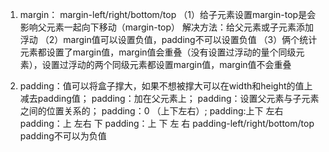 1. margin：
    margin-left/right/bottom/top
（1）给子元素设置margin-top是会影响父元素一起向下移动（margin-top）
    解决方法：给父元素或子元素添加浮动
（2）margin值可以设置负值，padding不可以设置负值
（3）俩个统计元素都设置了margin值，margin值会重叠（没有设置过浮动的量个同级元素），设置过浮动的两个同级元素都设置margin值，margin值不会重叠

2. padding：值可以将盒子撑大，如果不想被撑大可以在width和height的值上减去padding值；
    padding：加在父元素上；
    padding：设置父元素与子元素之间的位置关系的；
    padding：0 （上下左右）;
    padding:上下 左右
    padding：上 左右 下
    padding：上 下 左 右
    padding-left/right/bottom/top
    padding不可以为负值